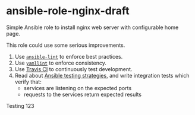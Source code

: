 # ansible-role-nginx-draft
Simple Ansible role to install nginx web server with configurable home page.

This role could use some serious improvements.

1. Use [`ansible-lint`](https://github.com/ansible/ansible-lint) to enforce best practices.
1. Use [`yamllint`](https://github.com/adrienverge/yamllint) to enforce consistency.
1. Use [Travis CI](https://travis-ci.org/) to continuously test development.
1. Read about [Ansible testing strategies](https://docs.ansible.com/ansible/latest/reference_appendices/test_strategies.html), and write integration tests which verify that:
    * services are listening on the expected ports
    * requests to the services return expected results

Testing 123
